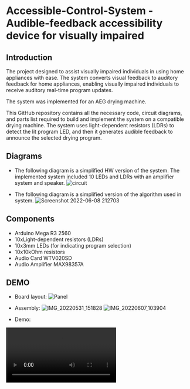 # Accessible-Control-System - Audible-feedback accessibility device for visually impaired

## Introduction
The project designed to assist visually impaired individuals in using home appliances with ease. 
The system converts visual feedback to auditory feedback for home appliances, enabling visually impaired individuals to receive auditory real-time program updates.

The system was implemented for an AEG drying machine.

This GitHub repository contains all the necessary code, circuit diagrams, and parts list required to build and implement the system on a compatible drying machine. The system uses light-dependent resistors (LDRs) to detect the lit program LED, and then it generates audible feedback to announce the selected drying program.

## Diagrams
* The following diagram is a simplified HW version of the system. The implemented system included 10 LEDs and LDRs with an amplifier system and speaker.
![circuit](https://github.com/Yuvalmaster/Accessible-Control-System/assets/121662835/6cbc4ece-578d-4360-b9dc-b2860e0ff091)

* The following diagram is a simplified version of the algorithm used in system.
![Screenshot 2022-06-08 212703](https://github.com/Yuvalmaster/Accessible-Control-System/assets/121662835/44e5d629-3639-4b21-abc2-303408fccace)

## Components
* Arduino Mega R3 2560
* 10xLight-dependent resistors (LDRs)
* 10x3mm LEDs (for indicating program selection)
* 10x10kOhm resistors
* Audio Card WTV020SD
* Audio Amplifier MAX98357A

## DEMO 
* Board layout:
![Panel](https://github.com/Yuvalmaster/Accessible-Control-System/assets/121662835/0d4d4c10-58d7-48f3-b0c3-b31b35a80b41)

* Assembly:
![IMG_20220531_151828](https://github.com/Yuvalmaster/Accessible-Control-System/assets/121662835/fc17e0f9-afbf-4bec-a3a4-edffb1605223)
![IMG_20220607_103904](https://github.com/Yuvalmaster/Accessible-Control-System/assets/121662835/4d9c2278-bdfd-49bf-8ee9-5701f5f8f262)

* Demo:
<video src="LINK" controls="controls" style="max-width: 730px;">
https://github.com/Yuvalmaster/Accessible-Control-System/assets/121662835/2c67cd78-9575-40a3-845c-c0b5f872c30c
</video>






